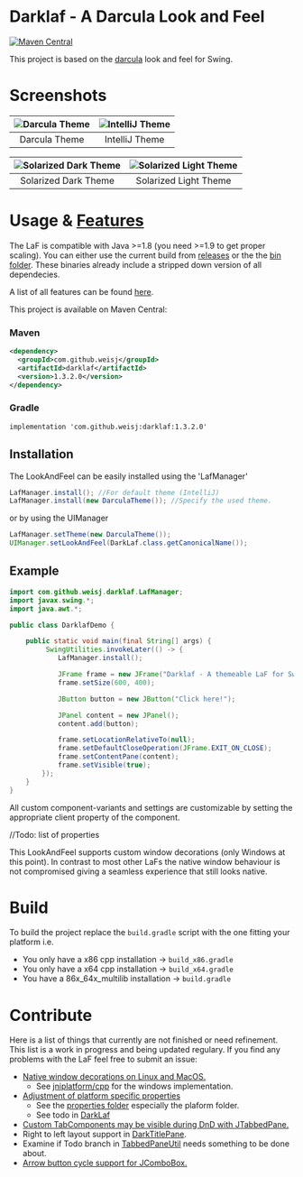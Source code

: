 # Darklaf - A Darcula Look and Feel

[![Maven Central](https://img.shields.io/maven-central/v/com.github.weisj/darklaf.svg?label=Maven%20Central)](https://search.maven.org/search?q=g:%22com.github.weisj%22%20AND%20a:%22darklaf%22)

This project is based on the [darcula](https://github.com/bulenkov/Darcula) look and feel for Swing.

# Screenshots
![Darcula Theme](https://github.com/weisJ/darklaf/blob/master/img/file_chooser_darcula.png) | ![IntelliJ Theme](https://github.com/weisJ/darklaf/blob/master/img/file_chooser_intellij.png)
:-------------------------:|:-------------------------:
Darcula Theme | IntelliJ Theme

![Solarized Dark Theme](https://github.com/weisJ/darklaf/blob/master/img/file_chooser_solarized_dark.png) | ![Solarized Light Theme](https://github.com/weisJ/darklaf/blob/master/img/file_chooser_solarized_light.png)
:-------------------------:|:-------------------------:
Solarized Dark Theme | Solarized Light Theme

# Usage & [Features](https://github.com/weisJ/darklaf/wiki/Features)
The LaF is compatible with Java >=1.8 (you need >=1.9 to get proper scaling).
You can either use the current build from [releases](https://github.com/weisJ/darklaf/releases) or the the [bin folder](https://github.com/weisJ/darklaf/tree/master/bin). These binaries already include a stripped down version of all dependecies.

A list of all features can be found [here](https://github.com/weisJ/darklaf/wiki/Features).

This project is available on Maven Central:
### Maven
````xml
<dependency>
  <groupId>com.github.weisj</groupId>
  <artifactId>darklaf</artifactId>
  <version>1.3.2.0</version>
</dependency>
````
### Gradle
````
implementation 'com.github.weisj:darklaf:1.3.2.0'
````

## Installation
The LookAndFeel can be easily installed using the 'LafManager'
````java
LafManager.install(); //For default theme (IntelliJ)
LafManager.install(new DarculaTheme()); //Specify the used theme.
````
or by using the UIManager
````java
LafManager.setTheme(new DarculaTheme());
UIManager.setLookAndFeel(DarkLaf.class.getCanonicalName());
````

## Example
````java
import com.github.weisj.darklaf.LafManager;
import javax.swing.*;
import java.awt.*;

public class DarklafDemo {

    public static void main(final String[] args) {
         SwingUtilities.invokeLater(() -> {
            LafManager.install();

            JFrame frame = new JFrame("Darklaf - A themeable LaF for Swing");
            frame.setSize(600, 400);

            JButton button = new JButton("Click here!");

            JPanel content = new JPanel();
            content.add(button);

            frame.setLocationRelativeTo(null);
            frame.setDefaultCloseOperation(JFrame.EXIT_ON_CLOSE);
            frame.setContentPane(content);
            frame.setVisible(true);
        });
    }
}
````

All custom component-variants and settings are customizable by setting the appropriate client
property of the component.

//Todo: list of properties

This LookAndFeel supports custom window decorations (only Windows at this point). In contrast to most other LaFs the native window behaviour is not compromised giving a seamless experience that still looks native.

# Build
To build the project replace the ````build.gradle```` script with the one
fitting your platform i.e.
- You only have a x86 cpp installation -> ````build_x86.gradle````
- You only have a x64 cpp installation -> ````build_x64.gradle````
- You have a 86x_64x_multilib installation -> ````build.gradle````

# Contribute
Here is a list of things that currently are not finished or need refinement. This list is a work in progress and being updated regulary. If you find any problems with the LaF feel free to submit an issue:

- [Native window decorations on Linux and MacOS.](https://github.com/weisJ/darklaf/issues/2)
  * See [jniplatform/cpp](https://github.com/weisJ/darklaf/tree/master/src/jniplatform/cpp) for the windows implementation.
- [Adjustment of platform specific properties](https://github.com/weisJ/darklaf/issues/2)
  * See the [properties folder](https://github.com/weisJ/darklaf/tree/master/src/main/resources/com/github/weisj/darklaf/properties) especially the plaform folder.
  * See todo in [DarkLaf](https://github.com/weisJ/darklaf/blob/master/src/main/java/com/github/weisj/darklaf/DarkLaf.java)
- [Custom TabComponents may be visible during DnD with JTabbedPane.](https://github.com/weisJ/darklaf/issues/7)
- Right to left layout support in [DarkTitlePane](https://github.com/weisJ/darklaf/blob/master/src/main/java/com/github/weisj/darklaf/ui/rootpane/DarkTitlePane.java).
- Examine if Todo branch in [TabbedPaneUtil](https://github.com/weisJ/darklaf/blob/master/src/main/java/com/github/weisj/darklaf/ui/tabbedpane/TabbedPaneUtil.java) needs something to be done about.
- [Arrow button cycle support for JComboBox.](https://github.com/weisJ/darklaf/issues/10)
